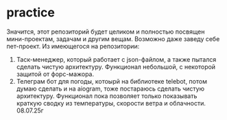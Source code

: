 # practice
Значится, этот репозиторий будет целиком и полностью посвящен мини-проектам, задачам и другим вещам. Возможно даже заведу себе пет-проект.
Из имеющегося на репозитории:
1) Таск-менеджер, который работает с json-файлом, а также пытался сделать чистую архитектуру. Функционал небольшой, с некоторой защитой от форс-мажора.
2) Телеграм бот для погоды, котоырй на библиотеке telebot, потом думаю сделать и на aiogram, тоже постараюсь сделать чистую архитектуру. Функционал пока позволяет только показывать краткую сводку из температуры, скорости ветра и облачности.
08.07.25г
